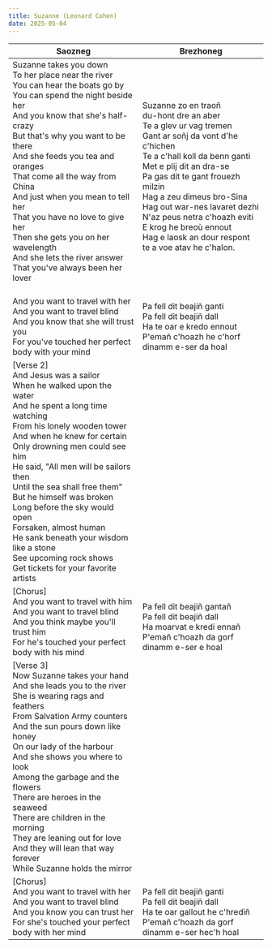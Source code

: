 ```yaml
---
title: Suzanne (Leonard Cohen)
date: 2025-05-04
---
```


| Saozneg                                                                                                                                                                                                                                                                                                                                                                                                                                                                                           | Brezhoneg                                                                                                                                                                                                                                                                                                                                                                                               |
| ------------------------------------------------------------------------------------------------------------------------------------------------------------------------------------------------------------------------------------------------------------------------------------------------------------------------------------------------------------------------------------------------------------------------------------------------------------------------------------------------- | ------------------------------------------------------------------------------------------------------------------------------------------------------------------------------------------------------------------------------------------------------------------------------------------------------------------------------------------------------------------------------------------------------- |
| Suzanne takes you down<br>To her place near the river<br>You can hear the boats go by<br>You can spend the night beside her<br>And you know that she's half-crazy<br>But that's why you want to be there<br>And she feeds you tea and oranges<br>That come all the way from China<br>And just when you mean to tell her<br>That you have no love to give her<br>Then she gets you on her wavelength<br>And she lets the river answer<br>That you've always been her lover<br><br>                 | Suzanne zo en traoñ<br>du-hont dre an aber<br>Te a glev ur vag tremen<br>Gant ar soñj da vont d'he c'hichen<br>Te a c'hall koll da benn ganti<br>Met e plij dit an dra-se<br>Pa gas dit te gant frouezh milzin<br>Hag a zeu dimeus bro-Sina<br>Hag out war-nes lavaret dezhi<br>N'az peus netra c'hoazh eviti<br>E krog he breoù ennout<br>Hag e laosk an dour respont<br>te a voe atav he c'halon.<br> |
| And you want to travel with her<br>And you want to travel blind<br>And you know that she will trust you<br>For you've touched her perfect body with your mind<br>                                                                                                                                                                                                                                                                                                                                 | Pa fell dit beajiñ ganti<br>Pa fell dit beajiñ dall<br>Ha te oar e kredo ennout<br>P'emañ c'hoazh he c'horf dinamm e-ser da hoal                                                                                                                                                                                                                                                                        |
| [Verse 2]<br>And Jesus was a sailor<br>When he walked upon the water<br>And he spent a long time watching<br>From his lonely wooden tower<br>And when he knew for certain<br>Only drowning men could see him<br>He said, "All men will be sailors then<br>Until the sea shall free them"<br>But he himself was broken<br>Long before the sky would open<br>Forsaken, almost human<br>He sank beneath your wisdom like a stone<br>See upcoming rock shows<br>Get tickets for your favorite artists |                                                                                                                                                                                                                                                                                                                                                                                                         |
| [Chorus]<br>And you want to travel with him<br>And you want to travel blind<br>And you think maybe you'll trust him<br>For he's touched your perfect body with his mind                                                                                                                                                                                                                                                                                                                           | <br>Pa fell dit beajiñ gantañ<br>Pa fell dit beajiñ dall<br>Ha moarvat e kredi ennañ<br>P'emañ c'hoazh da gorf dinamm e-ser e hoal                                                                                                                                                                                                                                                                      |
| [Verse 3]<br>Now Suzanne takes your hand<br>And she leads you to the river<br>She is wearing rags and feathers<br>From Salvation Army counters<br>And the sun pours down like honey<br>On our lady of the harbour<br>And she shows you where to look<br>Among the garbage and the flowers<br>There are heroes in the seaweed<br>There are children in the morning<br>They are leaning out for love<br>And they will lean that way forever<br>While Suzanne holds the mirror<br>                   |                                                                                                                                                                                                                                                                                                                                                                                                         |
| [Chorus]<br>And you want to travel with her<br>And you want to travel blind<br>And you know you can trust her<br>For she's touched your perfect body with her mind                                                                                                                                                                                                                                                                                                                                | <br>Pa fell dit beajiñ ganti<br>Pa fell dit beajiñ dall<br>Ha te oar gallout he c'hrediñ<br>P'emañ c'hoazh da gorf dinamm e-ser hec'h hoal                                                                                                                                                                                                                                                              |


